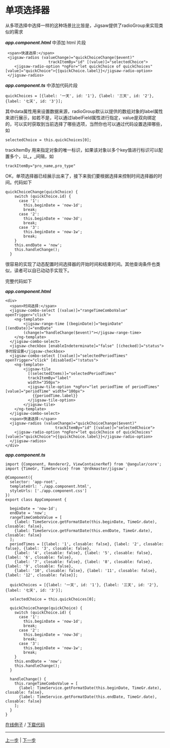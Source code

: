 # 单项选择器

从多项选择中选择一样的这种场景比比皆是，Jigsaw提供了radioGroup来实现类似的需求

_**app.component.html**_ 中添加 html 片段

```
 <span>快速选择:</span>
 <jigsaw-radios (valueChange)="quickChoiceChange($event)"
                   trackItemBy="id" [(value)]="selectedChoice">
    <jigsaw-radio-option *ngFor="let quickChoice of quickChoices" [value]="quickChoice">{{quickChoice.label}}</jigsaw-radio-option>
 </jigsaw-radios>
```

_**app.component.ts**_ 中添加代码片段

```
quickChoices = [{label: '一天', id: '1'}, {label: '三天', id: '2'}, {label: '七天', id: '3'}];
```

其中data属性用来设置数据来源，radioGroup默认以提供的数组对象的label属性来进行展示，如若不是，可以通过labelField属性进行指定，value是双向绑定的，可以实时获取到当前选择了哪些选项，当然你也可以通过代码设置选择哪些，如

```
selectedChoice = this.quickChoices[0];
```

trackItemBy 用来指定对象的唯一标识，如果该对象以多个key值进行标识可以配置多个，以_**，**_间隔，如

```
trackItemBy="pro_name,pro_type"
```

OK，单项选择器已经展示出来了，接下来我们要根据选择来控制时间选择器的时间。代码如下

```
quickChoiceChange(quickChoice) {
    switch (quickChoice.id) {
      case '1':
        this.beginDate = 'now-1d';
        break;
      case '2':
        this.beginDate = 'now-3d';
        break;
      case '3':
        this.beginDate = 'now-1w';
        break;
    }
    this.endDate = 'now';
    this.handleChange();
  }
```

很容易的实现了动态配置时间选择器的开始时间和结束时间。其他查询条件也类似，读者可以自已动动手实现下。

完整代码如下

_**app.component.html**_

```
<div>
  <span>时间选择:</span>
  <jigsaw-combo-select [(value)]="rangeTimeComboValue" openTrigger="click">
    <ng-template>
        <jigsaw-range-time [(beginDate)]="beginDate" [(endDate)]="endDate" 
        (change)="handleChange($event)"></jigsaw-range-time>
    </ng-template>
  </jigsaw-combo-select>
  <jigsaw-checkbox [enableIndeterminate]="false" [(checked)]="status">多时段设置</jigsaw-checkbox>
  <jigsaw-combo-select [(value)]="selectedPeriodTimes" openTrigger="click" [disabled]="!status">
    <ng-template>
        <jigsaw-tile
          [(selectedItems)]="selectedPeriodTimes"
          trackItemBy="label"
          width="350px">
          <jigsaw-tile-option *ngFor="let periodTime of periodTimes" [value]="periodTime" width="100px">
            {{periodTime.label}}
          </jigsaw-tile-option>
        </jigsaw-tile>
    </ng-template>
  </jigsaw-combo-select>
  <span>快速选择:</span>
  <jigsaw-radios (valueChange)="quickChoiceChange($event)"
                      trackItemBy="id" [(value)]="selectedChoice">
    <jigsaw-radio-option *ngFor="let quickChoice of quickChoices" [value]="quickChoice">{{quickChoice.label}}</jigsaw-radio-option>
  </jigsaw-radios>
</div>
```

_**app.component.ts**_

```
import {Component, Renderer2, ViewContainerRef} from '@angular/core';
import {TimeGr, TimeService} from '@rdkmaster/jigsaw';

@Component({
  selector: 'app-root',
  templateUrl: './app.component.html',
  styleUrls: ['./app.component.css']
})
export class AppComponent {

  beginDate = 'now-1d';
  endDate = 'now';
  rangeTimeComboValue = [
    {label: TimeService.getFormatDate(this.beginDate, TimeGr.date), closable: false},
    {label: TimeService.getFormatDate(this.endDate, TimeGr.date), closable: false}
  ];
  periodTimes = [{label: '1', closable: false}, {label: '2', closable: false}, {label: '3', closable: false},
    {label: '4', closable: false}, {label: '5', closable: false}, {label: '6', closable: false},
    {label: '7', closable: false}, {label: '8', closable: false}, {label: '9', closable: false},
    {label: '10', closable: false}, {label: '11', closable: false}, {label: '12', closable: false}];

  quickChoices = [{label: '一天', id: '1'}, {label: '三天', id: '2'}, {label: '七天', id: '3'}];

  selectedChoice = this.quickChoices[0];

  quickChoiceChange(quickChoice) {
    switch (quickChoice.id) {
      case '1':
        this.beginDate = 'now-1d';
        break;
      case '2':
        this.beginDate = 'now-3d';
        break;
      case '3':
        this.beginDate = 'now-1w';
        break;
    }
    this.endDate = 'now';
    this.handleChange();
  }

  handleChange() {
    this.rangeTimeComboValue = [
      {label: TimeService.getFormatDate(this.beginDate, TimeGr.date), closable: false},
      {label: TimeService.getFormatDate(this.endDate, TimeGr.date), closable: false}
    ];
  }
}
```

[在线例子](javascript:alert('建设中')) / [下载代码](https://github.com/rdkmaster/jigsaw-tourist/archive/step-3.zip)

---

[上一步](03-tileselect.md) | [下一步](05-table.md)
